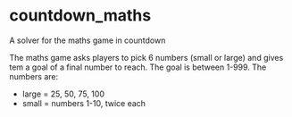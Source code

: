 # countdown_maths
A solver for the maths game in countdown


The maths game asks players to pick 6 numbers (small or large) and gives tem a goal of a final number to reach. The goal is between 1-999. The numbers are:
* large = 25, 50, 75, 100
* small = numbers 1-10, twice each
